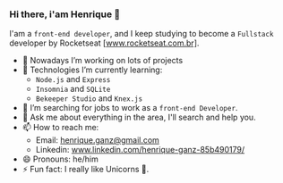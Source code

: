 ### Hi there, i'am Henrique 👋

I'am a `front-end developer`, and I keep studying to become a `Fullstack` developer by Rocketseat [www.rocketseat.com.br].

- 🔭 Nowadays I’m working on lots of projects 
- 🌱 Technologies I’m currently learning:
     - `Node.js` and `Express`
     - `Insomnia` and `SQLite`
     - `Bekeeper Studio` and `Knex.js` 
- 🤔 I’m searching for jobs to work as a `front-end Developer`.
- 💬 Ask me about everything in the area, I'll search and help you.
- 📫 How to reach me:
     - Email: henrique.ganz@gmail.com
     - Linkedin: www.linkedin.com/henrique-ganz-85b490179/
- 😄 Pronouns: he/him
- ⚡ Fun fact: I really like Unicorns 🦄.
